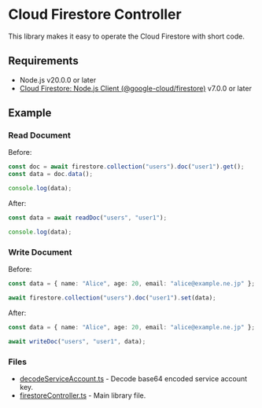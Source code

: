 # Cloud Firestore Controller

This library makes it easy to operate the Cloud Firestore with short code.

## Requirements

- Node.js v20.0.0 or later
- [Cloud Firestore: Node.js Client (@google-cloud/firestore)](https://www.npmjs.com/package/@google-cloud/firestore) v7.0.0 or later

## Example

### Read Document

Before:

```typescript
const doc = await firestore.collection("users").doc("user1").get();
const data = doc.data();

console.log(data);
```

After:

```typescript
const data = await readDoc("users", "user1");

console.log(data);
```

### Write Document

Before:

```typescript
const data = { name: "Alice", age: 20, email: "alice@example.ne.jp" };

await firestore.collection("users").doc("user1").set(data);
```

After:

```typescript
const data = { name: "Alice", age: 20, email: "alice@example.ne.jp" };

await writeDoc("users", "user1", data);
```

### Files

- [decodeServiceAccount.ts](./lib/decodeServiceAccount.ts) - Decode base64 encoded service account key.
- [firestoreController.ts](./lib/firestoreController.ts) - Main library file.
